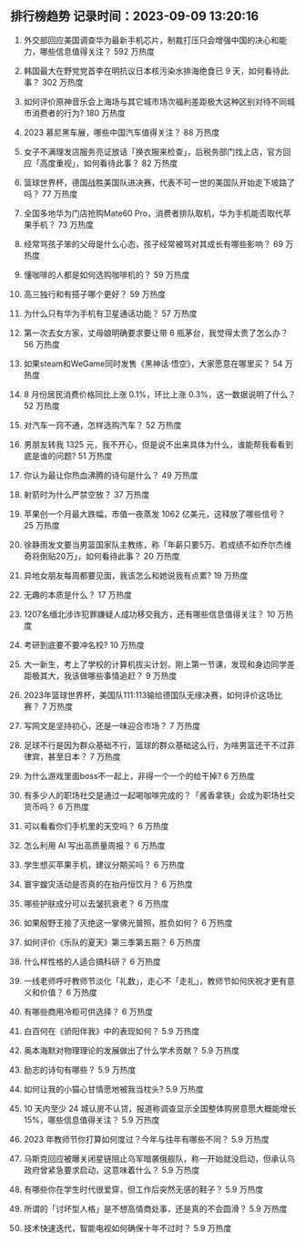 
## 排行榜趋势 记录时间：2023-09-09 13:20:16
  
  1. 外交部回应美国调查华为最新手机芯片，制裁打压只会增强中国的决心和能力，哪些信息值得关注？ 592 万热度
    
  2. 韩国最大在野党党首李在明抗议日本核污染水排海绝食已 9 天，如何看待此事？ 302 万热度
    
  3. 如何评价原神音乐会上海场与其它城市场次福利差距极大这种区别对待不同城市消费者的行为? 180 万热度
    
  4. 2023 慕尼黑车展，哪些中国汽车值得关注？ 88 万热度
    
  5. 女子不满理发店服务亮证放话「换衣服来检查」，后税务部门找上店，官方回应「高度重视」，如何看待此事？ 82 万热度
    
  6. 篮球世界杯，德国战胜美国队进决赛，代表不可一世的美国队开始走下坡路了吗？ 77 万热度
    
  7. 全国多地华为门店抢购Mate60 Pro，消费者排队取机，华为手机能否取代苹果手机？ 73 万热度
    
  8. 经常骂孩子笨的父母是什么心态，孩子经常被骂对其成长有哪些影响？ 69 万热度
    
  9. 懂咖啡的人都是如何选购咖啡机的？ 59 万热度
    
  10. 高三独行和有搭子哪个更好？ 59 万热度
    
  11. 为什么只有华为手机有卫星通话功能？ 57 万热度
    
  12. 第一次去女方家，丈母娘明确要求要让带 6 瓶茅台，我觉得太贵了怎么办？ 56 万热度
    
  13. 如果steam和WeGame同时发售《黑神话·悟空》，大家愿意在哪里买？ 54 万热度
    
  14. 8 月份居民消费价格同比上涨 0.1%，环比上涨 0.3%，这一数据说明了什么？ 52 万热度
    
  15. 对汽车一窍不通，怎样选购汽车？ 52 万热度
    
  16. 男朋友转我 1325 元，我不开心，但是说不出来具体为什么，谁能帮我看看到底是谁的问题? 51 万热度
    
  17. 你认为最让你热血沸腾的诗句是什么？ 49 万热度
    
  18. 射箭时为什么严禁空放？ 37 万热度
    
  19. 苹果创一个月最大跌幅，市值一夜蒸发 1062 亿美元，这释放了哪些信号？ 25 万热度
    
  20. 徐静雨发文要当男篮国家队主教练，称「年薪只要5万、若成绩不如乔尔杰维奇将倒贴20万」，如何看待此事？ 20 万热度
    
  21. 异地女朋友每周都要见面，我该怎么和她说我有点累? 19 万热度
    
  22. 无趣的本质是什么？ 17 万热度
    
  23. 1207名缅北涉诈犯罪嫌疑人成功移交我方，还有哪些信息值得关注？ 10 万热度
    
  24. 考研到底要不要冲名校? 10 万热度
    
  25. 大一新生，考上了学校的计算机拔尖计划，刚上第一节课，发现和身边同学差距极其大，我该做哪些事情追赶？ 9 万热度
    
  26. 2023年篮球世界杯，美国队111:113输给德国队无缘决赛，如何评价这场比赛？ 7 万热度
    
  27. 写网文是坚持初心，还是一味迎合市场？ 7 万热度
    
  28. 足球不行是因为群众基础不行，篮球的群众基础这么行，为啥男篮还干不过菲律宾，甚至日本？ 7 万热度
    
  29. 为什么游戏里面boss不一起上，非得一个一个的给干掉? 6 万热度
    
  30. 有多少人的职场社交是通过一起喝咖啡完成的？「酱香拿铁」会成为职场社交货币吗？ 6 万热度
    
  31. 可以看看你们手机里的天空吗？ 6 万热度
    
  32. 怎么利用 AI 写出高质量周报？ 6 万热度
    
  33. 学生想买苹果手机，建议分期买吗？ 6 万热度
    
  34. 寰宇蝗灾活动是否真的在抬丹恒饮月？ 6 万热度
    
  35. 哪些护肤成分可以去皱抗衰老？ 6 万热度
    
  36. 如果殷野王接了灭绝这一掌佛光普照，胜负如何？ 6 万热度
    
  37. 如何评价《乐队的夏天》第三季第五期？ 6 万热度
    
  38. 什么样性格的人适合搞科研？ 6 万热度
    
  39. 一线老师呼吁教师节淡化「礼数」，走心不「走礼」，教师节如何庆祝才更有意义和价值？ 6 万热度
    
  40. 有哪些商用冷柜可供选择？ 6 万热度
    
  41. 白百何在《骄阳伴我》中的表现如何？ 5.9 万热度
    
  42. 奥本海默对物理理论的发展做出了什么学术贡献？ 5.9 万热度
    
  43. 励志的诗句有哪些？ 5.9 万热度
    
  44. 如何让我的小猫心甘情愿地被我当枕头? 5.9 万热度
    
  45. 10 天内至少 24 城认房不认贷，报道称调查显示全国整体购房意愿大概能增长15%，哪些信息值得关注？ 5.9 万热度
    
  46. 2023 年教师节你打算如何度过？今年与往年有哪些不同？ 5.9 万热度
    
  47. 马斯克回应被曝关闭星链阻止乌军暗袭俄舰队，称一开始就没启动，但承认乌政府曾紧急要求启动，这意味着什么？ 5.9 万热度
    
  48. 有哪些你在学生时代很爱穿，但工作后突然无感的鞋子？ 5.9 万热度
    
  49. 所谓的「讨坏型人格」是不想高情商处事，还是真的不会圆滑？ 5.9 万热度
    
  50. 技术快速迭代，智能电视如何确保十年不过时？ 5.9 万热度
    